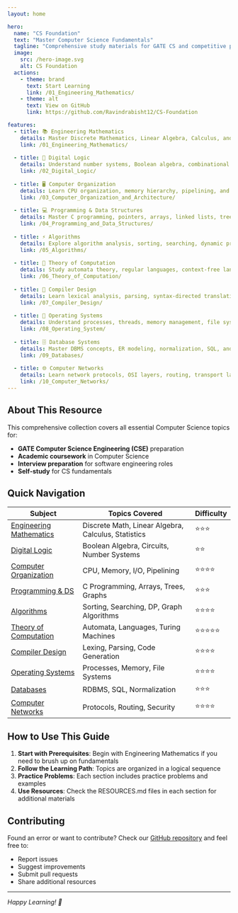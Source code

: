 ```yaml
---
layout: home

hero:
  name: "CS Foundation"
  text: "Master Computer Science Fundamentals"
  tagline: "Comprehensive study materials for GATE CS and competitive programming. Your journey to excellence starts here."
  image:
    src: /hero-image.svg
    alt: CS Foundation
  actions:
    - theme: brand
      text: Start Learning
      link: /01_Engineering_Mathematics/
    - theme: alt
      text: View on GitHub
      link: https://github.com/Ravindrabisht12/CS-Foundation

features:
  - title: 📚 Engineering Mathematics
    details: Master Discrete Mathematics, Linear Algebra, Calculus, and Probability & Statistics with detailed explanations and examples.
    link: /01_Engineering_Mathematics/
  
  - title: 🔌 Digital Logic
    details: Understand number systems, Boolean algebra, combinational circuits, and sequential logic design.
    link: /02_Digital_Logic/
  
  - title: 🖥️ Computer Organization
    details: Learn CPU organization, memory hierarchy, pipelining, and computer architecture fundamentals.
    link: /03_Computer_Organization_and_Architecture/
  
  - title: 💻 Programming & Data Structures
    details: Master C programming, pointers, arrays, linked lists, trees, graphs, and essential data structures.
    link: /04_Programming_and_Data_Structures/
  
  - title: ⚡ Algorithms
    details: Explore algorithm analysis, sorting, searching, dynamic programming, and graph algorithms.
    link: /05_Algorithms/
  
  - title: 🤖 Theory of Computation
    details: Study automata theory, regular languages, context-free languages, and Turing machines.
    link: /06_Theory_of_Computation/
  
  - title: 🔧 Compiler Design
    details: Learn lexical analysis, parsing, syntax-directed translation, and code generation.
    link: /07_Compiler_Design/
  
  - title: 🔄 Operating Systems
    details: Understand processes, threads, memory management, file systems, and synchronization.
    link: /08_Operating_System/
  
  - title: 🗄️ Database Systems
    details: Master DBMS concepts, ER modeling, normalization, SQL, and transaction management.
    link: /09_Databases/
  
  - title: 🌐 Computer Networks
    details: Learn network protocols, OSI layers, routing, transport layer, and network security.
    link: /10_Computer_Networks/
---
```


## About This Resource

This comprehensive collection covers all essential Computer Science topics for:

- **GATE Computer Science Engineering (CSE)** preparation
- **Academic coursework** in Computer Science
- **Interview preparation** for software engineering roles
- **Self-study** for CS fundamentals

## Quick Navigation

| Subject | Topics Covered | Difficulty |
|---------|---------------|------------|
| [Engineering Mathematics](/01_Engineering_Mathematics/) | Discrete Math, Linear Algebra, Calculus, Statistics | ⭐⭐⭐ |
| [Digital Logic](/02_Digital_Logic/) | Boolean Algebra, Circuits, Number Systems | ⭐⭐ |
| [Computer Organization](/03_Computer_Organization_and_Architecture/) | CPU, Memory, I/O, Pipelining | ⭐⭐⭐⭐ |
| [Programming & DS](/04_Programming_and_Data_Structures/) | C Programming, Arrays, Trees, Graphs | ⭐⭐⭐ |
| [Algorithms](/05_Algorithms/) | Sorting, Searching, DP, Graph Algorithms | ⭐⭐⭐⭐ |
| [Theory of Computation](/06_Theory_of_Computation/) | Automata, Languages, Turing Machines | ⭐⭐⭐⭐⭐ |
| [Compiler Design](/07_Compiler_Design/) | Lexing, Parsing, Code Generation | ⭐⭐⭐⭐ |
| [Operating Systems](/08_Operating_System/) | Processes, Memory, File Systems | ⭐⭐⭐⭐ |
| [Databases](/09_Databases/) | RDBMS, SQL, Normalization | ⭐⭐⭐ |
| [Computer Networks](/10_Computer_Networks/) | Protocols, Routing, Security | ⭐⭐⭐⭐ |

## How to Use This Guide

1. **Start with Prerequisites**: Begin with Engineering Mathematics if you need to brush up on fundamentals
2. **Follow the Learning Path**: Topics are organized in a logical sequence
3. **Practice Problems**: Each section includes practice problems and examples
4. **Use Resources**: Check the RESOURCES.md files in each section for additional materials

## Contributing

Found an error or want to contribute? Check our [GitHub repository](https://github.com/Ravindrabisht12/CS-Foundation) and feel free to:

- Report issues
- Suggest improvements
- Submit pull requests
- Share additional resources

---

*Happy Learning! 🚀*
